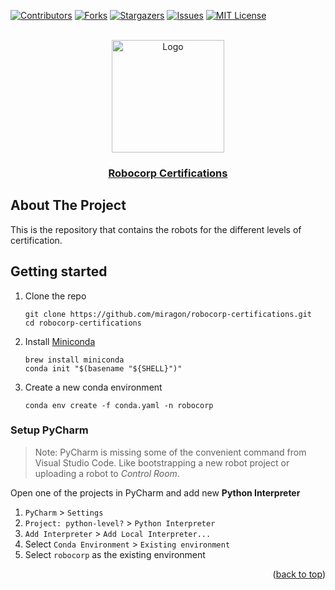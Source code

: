 <div id="top"></div>

<!-- PROJECT SHIELDS -->
[![Contributors][contributors-shield]][contributors-url]
[![Forks][forks-shield]][forks-url]
[![Stargazers][stars-shield]][stars-url]
[![Issues][issues-shield]][issues-url]
[![MIT License][license-shield]][license-url]
<!-- END OF PROJECT SHIELDS -->

<!-- PROJECT LOGO -->
<br />
<div align="center">
    <a href="#">
        <img src="https://avatars.githubusercontent.com/u/54288445?s=200&v=4?raw=true" alt="Logo" height="180">
    </a>
    <h3 ><a href="https://robocorp.com/docs/courses">Robocorp Certifications</a></h3>
</div>

## About The Project

This is the repository that contains the robots for the different levels of certification.

## Getting started

1. Clone the repo
   ```shell
   git clone https://github.com/miragon/robocorp-certifications.git
   cd robocorp-certifications
   ```

2. Install [Miniconda](https://docs.conda.io/projects/miniconda/en/latest/miniconda-install.html)

   ```shell
   brew install miniconda
   conda init "$(basename "${SHELL}")"
   ```

3. Create a new conda environment

   ```shell
   conda env create -f conda.yaml -n robocorp
   ```

### Setup PyCharm

> Note: PyCharm is missing some of the convenient command from Visual Studio Code.
> Like bootstrapping a new robot project or uploading a robot to *Control Room*.
   
Open one of the projects in PyCharm and add new **Python Interpreter**
1. `PyCharm` > `Settings`
2. `Project: python-level?` > `Python Interpreter`
3. `Add Interpreter` > `Add Local Interpreter...`
4. Select `Conda Environment` > `Existing environment`
5. Select `robocorp` as the existing environment


<p align="right">(<a href="#top">back to top</a>)</p>

<!-- MARKDOWN LINKS & IMAGES -->
<!-- https://www.markdownguide.org/basic-syntax/#reference-style-links -->

[contributors-shield]: https://img.shields.io/github/contributors/Miragon/robocorp-cetifications.svg?style=for-the-badge

[contributors-url]: https://github.com/Miragon/robocorp-certifications/graphs/contributors

[forks-shield]: https://img.shields.io/github/forks/Miragon/robocorp-certifications.svg?style=for-the-badge

[forks-url]: https://github.com/Miragon/robocorp-certifications/network/members

[stars-shield]: https://img.shields.io/github/stars/Miragon/robocorp-certifications.svg?style=for-the-badge

[stars-url]: https://github.com/Miragon/robocorp-certifications/stargazers

[issues-shield]: https://img.shields.io/github/issues/Miragon/robocorp-certifications.svg?style=for-the-badge

[issues-url]: https://github.com/Miragon/robocorp-certifications/issues

[license-shield]: https://img.shields.io/github/license/Miragon/robocorp-certifications.svg?style=for-the-badge

[license-url]: https://github.com/Miragon/robocorp-certifications/blob/main/LICENSE
